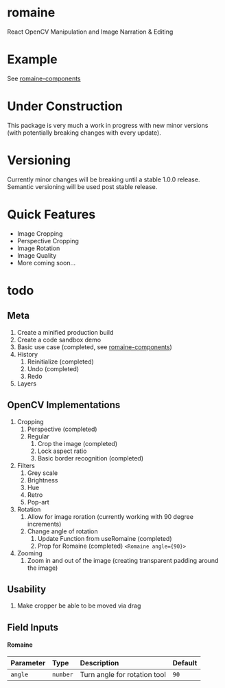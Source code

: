# romaine

React OpenCV Manipulation and Image Narration & Editing

# Example

See <a href="https://www.npmjs.com/package/romaine-components">romaine-components</a>

# Under Construction

This package is very much a work in progress with new minor versions (with potentially breaking changes with every update).

# Versioning

Currently minor changes will be breaking until a stable 1.0.0 release. Semantic versioning will be used post stable release.

# Quick Features

- Image Cropping
- Perspective Cropping
- Image Rotation
- Image Quality
- More coming soon...

# todo

## Meta

1. Create a minified production build
2. Create a code sandbox demo
3. Basic use case (completed, see <a href="https://www.npmjs.com/package/romaine-components">romaine-components</a>)
4. History
   1. Reinitialize (completed)
   2. Undo (completed)
   3. Redo
5. Layers

## OpenCV Implementations

1. Cropping
   1. Perspective (completed)
   2. Regular
      1. Crop the image (completed)
      2. Lock aspect ratio
      3. Basic border recognition (completed)
2. Filters
   1. Grey scale
   2. Brightness
   3. Hue
   4. Retro
   5. Pop-art
3. Rotation
   1. Allow for image roration (currently working with 90 degree increments)
   2. Change angle of rotation
      1. Update Function from useRomaine (completed)
      2. Prop for Romaine (completed)
         `<Romaine angle={90}>`
4. Zooming
   1. Zoom in and out of the image (creating transparent padding around the image)

## Usability

1. Make cropper be able to be moved via drag

## Field Inputs

#### Romaine

| Parameter | Type     | Description                  | Default |
| :-------- | :------- | :--------------------------- | :------ |
| `angle`   | `number` | Turn angle for rotation tool | `90`    |
